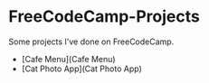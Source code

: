 # FreeCodeCamp-Projects

Some projects I've done on FreeCodeCamp.

- [Cafe Menu](Cafe Menu)
- [Cat Photo App](Cat Photo App)
